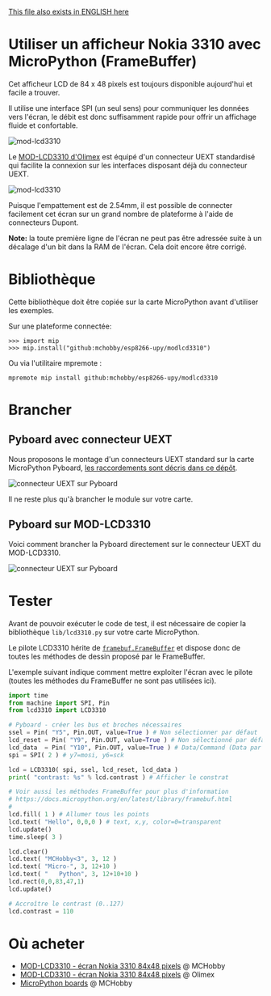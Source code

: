 [This file also exists in ENGLISH here](readme_ENG.md)

# Utiliser un afficheur Nokia 3310 avec MicroPython (FrameBuffer)

Cet afficheur LCD de 84 x 48 pixels est toujours disponible aujourd'hui et facile a trouver.

Il utilise une interface SPI (un seul sens) pour communiquer les données vers l'écran, le débit est donc suffisamment rapide pour offrir un affichage fluide et confortable.

![mod-lcd3310](docs/_static/mod-lcd3310-2.jpg)

Le [MOD-LCD3310 d'Olimex](https://shop.mchobby.be/fr/uext/1867-afficheur-noirblanc-84x48-px-nokia-3310-3232100018679-olimex.html) est équipé d'un connecteur UEXT standardisé qui facilite la connexion sur les interfaces disposant déjà du connecteur UEXT.

![mod-lcd3310](docs/_static/mod-lcd3310-back.jpg)

Puisque l'empattement est de 2.54mm, il est possible de connecter facilement cet écran sur un grand nombre de plateforme à l'aide de connecteurs Dupont.

__Note:__ la toute première ligne de l'écran ne peut pas être adressée suite à un décalage d'un bit dans la RAM de l'écran. Cela doit encore être corrigé.

# Bibliothèque

Cette bibliothèque doit être copiée sur la carte MicroPython avant d'utiliser les exemples.

Sur une plateforme connectée:

```
>>> import mip
>>> mip.install("github:mchobby/esp8266-upy/modlcd3310")
```

Ou via l'utilitaire mpremote :

```
mpremote mip install github:mchobby/esp8266-upy/modlcd3310
```

# Brancher

## Pyboard avec connecteur UEXT

Nous proposons le montage d'un connecteurs UEXT standard sur la carte MicroPython Pyboard,  [les raccordements sont décris dans ce dépôt](https://github.com/mchobby/pyboard-driver/tree/master/UEXT).  

![connecteur UEXT sur Pyboard](docs/_static/UEXT-Breakout-LowRes.jpg)

Il ne reste plus qu'à brancher le module sur votre carte.

## Pyboard sur MOD-LCD3310

Voici comment brancher la Pyboard directement sur le connecteur UEXT du MOD-LCD3310.

![connecteur UEXT sur Pyboard](docs/_static/modlcd3310-to-pyboard.jpg)

# Tester

Avant de pouvoir exécuter le code de test, il est nécessaire de copier la bibliothèque `lib/lcd3310.py` sur votre carte MicroPython.

Le pilote LCD3310 hérite de [`framebuf.FrameBuffer`](https://docs.micropython.org/en/latest/library/framebuf.html) et dispose donc de toutes les méthodes de dessin proposé par le FrameBuffer.

L'exemple suivant indique comment mettre exploiter l'écran avec le pilote (toutes les méthodes du FrameBuffer ne sont pas utilisées ici).

``` python
import time
from machine import SPI, Pin
from lcd3310 import LCD3310

# Pyboard - créer les bus et broches nécessaires
ssel = Pin( "Y5", Pin.OUT, value=True ) # Non sélectionner par défaut
lcd_reset = Pin( "Y9", Pin.OUT, value=True ) # Non sélectionné par défaut
lcd_data  = Pin( "Y10", Pin.OUT, value=True ) # Data/Command (Data par défaut)
spi = SPI( 2 ) # y7=mosi, y6=sck

lcd = LCD3310( spi, ssel, lcd_reset, lcd_data )
print( "contrast: %s" % lcd.contrast ) # Afficher le constrat

# Voir aussi les méthodes FrameBuffer pour plus d'information
# https://docs.micropython.org/en/latest/library/framebuf.html
#
lcd.fill( 1 ) # Allumer tous les points
lcd.text( "Hello", 0,0,0 ) # text, x,y, color=0=transparent
lcd.update()
time.sleep( 3 )

lcd.clear()
lcd.text( "MCHobby<3", 3, 12 )
lcd.text( "Micro-", 3, 12+10 )
lcd.text( "   Python", 3, 12+10+10 )
lcd.rect(0,0,83,47,1)
lcd.update()

# Accroître le contrast (0..127)
lcd.contrast = 110
```

# Où acheter
* [MOD-LCD3310 - écran Nokia 3310 84x48 pixels](https://shop.mchobby.be/fr/uext/1867-afficheur-noirblanc-84x48-px-nokia-3310-3232100018679-olimex.html) @ MCHobby
* [MOD-LCD3310 - écran Nokia 3310 84x48 pixels](https://www.olimex.com/Products/Modules/LCD/MOD-LCD3310/open-source-hardware) @ Olimex
* [MicroPython boards](https://shop.mchobby.be/fr/56-micropython) @ MCHobby
